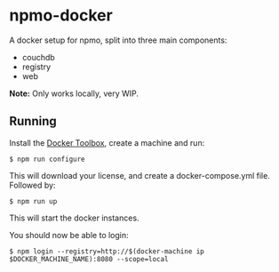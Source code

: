 # npmo-docker

A docker setup for npmo, split into three main components:

- couchdb
- registry
- web

**Note:** Only works locally, very WIP.

## Running

Install the [Docker Toolbox][docker-toolbox], create a machine and run:

```
$ npm run configure
```

This will download your license, and create a docker-compose.yml file. Followed by:

```
$ npm run up
```

This will start the docker instances.

You should now be able to login:

```
$ npm login --registry=http://$(docker-machine ip $DOCKER_MACHINE_NAME):8080 --scope=local
```

[docker-toolbox]: https://www.docker.com/docker-toolbox
